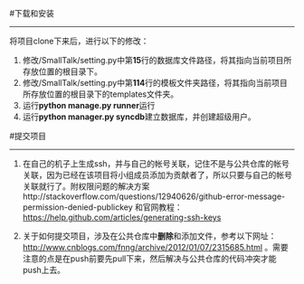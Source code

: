 #下载和安装


----------


将项目clone下来后，进行以下的修改：  

1. 修改/SmallTalk/setting.py中第**15**行的数据库文件路径，将其指向当前项目所存放位置的根目录下。
2. 修改/SmallTalk/setting.py中第**114**行的模板文件夹路径，将其指向当前项目所存放位置的根目录下的templates文件夹。
3. 运行**python manage.py runner**运行
4. 运行**python manager.py syncdb**建立数据库，并创建超级用户。

#提交项目


----------

1. 在自己的机子上生成ssh，并与自己的帐号关联，记住不是与公共仓库的帐号关联，因为已经在该项目将小组成员添加为贡献者了，所以只要与自己的帐号关联就行了。附权限问题的解决方案http://stackoverflow.com/questions/12940626/github-error-message-permission-denied-publickey 和官网教程：https://help.github.com/articles/generating-ssh-keys

2.  关于如何提交项目，涉及在公共仓库中**删除**和添加文件，参考以下网址：http://www.cnblogs.com/fnng/archive/2012/01/07/2315685.html 。需要注意的点是在push前要先pull下来，然后解决与公共仓库的代码冲突才能push上去。
